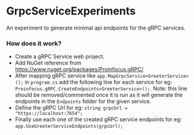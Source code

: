 # GrpcServiceExperiments

An experiment to generate minimal api endpoints for the gRPC services.

### How does it work?
- Create a gRPC Service web project.
- Add NuGet reference from https://www.nuget.org/packages/Proinfocus.gRPC/
- After mapping gRPC service like ```app.MapGrpcService<GreeterService>();``` in ```program.cs``` add the following line for each service for eg: ```Proinfocus.gRPC.CreateEndpoints<GreeterService>();```. Note: this line should be removed/commented once it is run as it will generate the endpoints in the ```Endpoints``` folder for the given service.
- Define the gRPC Url for eg: ```string grpcUrl = "https://localhost:7654";```
- Finally use each one of the created gRPC service endpoints for eg: ```app.UseGreeterServiceEndpoints(grpcUrl);```
